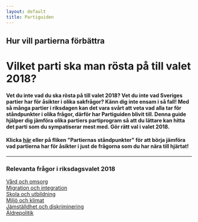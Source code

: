 ```yaml
---
layout: default
title: Partiguiden
---
```

<div id="content" class="pt-0">
  <div class="text-center text-light mb-3 mw-100 py-4" id="hemjumbotron">
      <h2 class="m-0 font-weight-light"> Hur vill partierna förbättra <br>
          <span class="element" id="typeText"></span> 
          <span class="typed-cursor"></span>
      </h2>
    </div>
    <div class="container">
        <div class="row">
            <div class="col-md-10 offset-md-1">
              <h1 class="font-weight-light text-center mt-2">Vilket parti ska man rösta på till valet 2018?</h1>
              <h4 class="contentText mt-30">Vet du inte vad du ska rösta på till valet 2018? Vet du inte vad Sveriges partier har för åsikter i olika sakfrågor? Känn dig inte ensam i så fall! Med så många partier i riksdagen kan det vara svårt att veta vad alla tar för ståndpunkter i olika frågor, därför har Partiguiden blivit till. Denna guide hjälper dig jämföra olika partiers partiprogram så att du lättare kan hitta det parti som du sympatiserar mest med. Gör rätt val i valet 2018.</h4>
              <h4 class="contentText mt-30">Klicka <a href="/partiernas-standpunkter.html">här</a> eller på fliken "Partiernas ståndpunkter" för att börja jämföra vad partierna har för åsikter i just de frågorna som du har nära till hjärtat!</h4>
              <hr class="my-3">
              <h3 class="relevant_questions mt-0 font-weight-light ml-1">Relevanta frågor i riksdagsvalet 2018</h3>
              <div class="list-group d-inline-block">
                  <div class="list-container float-left">
                        <a href="/amnen/vard-och-omsorg" class="rounded text-dark d-block listItem py-3 px-3 bg-light">Vård och omsorg</a>
                  </div>
                  <div class="list-container float-left">
                      <a href="/amnen/migration-och-integration" class="rounded text-dark d-block listItem py-3 px-3 bg-light">Migration och integration</a>
                    </div>
                    <div class="list-container float-left">
                        <a href="/amnen/skola" class="rounded text-dark d-block listItem py-3 px-3 bg-light">Skola och utbildning</a>
                    </div>
                    <div class="list-container float-left">
                        <a href="/amnen/miljo" class="rounded text-dark d-block listItem py-3 px-3 bg-light">Miljö och klimat</a>
                    </div>
                    <div class="list-container float-left">
                        <a href="/amnen/jamstalldhet-och-diskriminering" class="rounded text-dark d-block listItem py-3 px-3 bg-light">Jämställdhet och diskriminering</a>
                    </div>
                    <div class="list-container float-left">
                        <a href="/amnen/aldrepolitik" class="rounded text-dark d-block listItem py-3 px-3 bg-light">Äldrepolitik</a>
                    </div>
                </div>
            </div>
        </div>
    </div>
</div>
